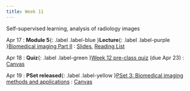 ```yaml
---
title: Week 11
---
```


Self-supervised learning, analysis of radiology images

Apr 17
: **Module 5**{: .label .label-blue }**Lecture**{: .label .label-purple }[Biomedical imaging Part II](/BMI702/lectures/module5/week11)
  : [Slides](#), [Reading List](/BMI702/lectures/module5/week11)

Apr 18
: **Quiz**{: .label .label-green }[Week 12 pre-class quiz](#) (due Apr 23)
  : [Canvas](https://canvas.harvard.edu/courses/117878)

Apr 19
: **PSet released**{: .label .label-yellow }[PSet 3: Biomedical imaging methods and applications](#)
  : [Canvas](https://canvas.harvard.edu/courses/117878)